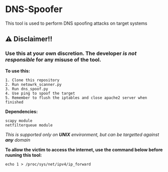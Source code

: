 # DNS-Spoofer
This tool is used to perform DNS spoofing attacks on target systems

## ⚠ Disclaimer!!

### Use this at your own discretion. The developer *is not responsible* for any misuse of the tool.


**To use this:**

    1. Clone this repository
    2. Run netowrk_scanner.py
    3. Run dns_spoof.py
    4. Use ping to spoof the target
    5. Remember to flush the iptables and close apache2 server when finished

**Dependencies:**

    scapy module
    netfilterqueue module
    

*This is supported only on **UNIX** environment, but can be targetted against **any** domain*

**To allow the victim to access the internet, use the command below before ruuning this tool:**

    echo 1 > /proc/sys/net/ipv4/ip_forward
